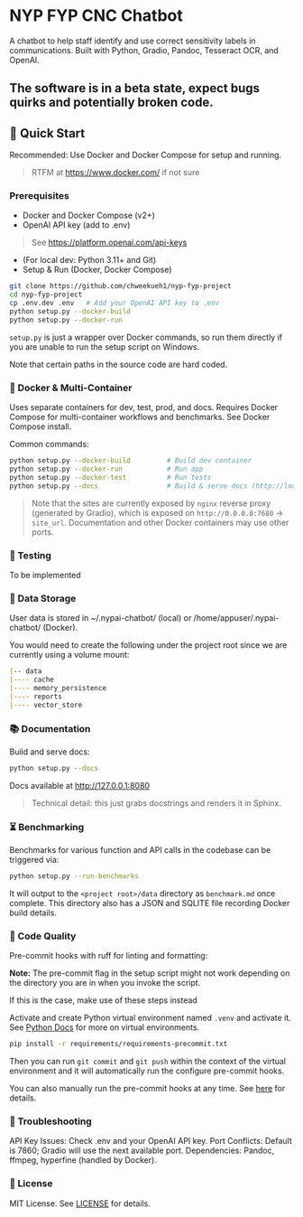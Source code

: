 # NYP FYP CNC Chatbot

A chatbot to help staff identify and use correct sensitivity labels in communications.
Built with Python, Gradio, Pandoc, Tesseract OCR, and OpenAI.

## **The software is in a beta state, expect bugs quirks and potentially broken code.**

## 🚀 Quick Start

Recommended: Use Docker and Docker Compose for setup and running.
> RTFM at <https://www.docker.com/> if not sure

### Prerequisites

- Docker and Docker Compose (v2+)
- OpenAI API key (add to .env)

> See <https://platform.openai.com/api-keys>

- (For local dev: Python 3.11+ and Git)
- Setup & Run (Docker, Docker Compose)

```bash
git clone https://github.com/chweekueh1/nyp-fyp-project
cd nyp-fyp-project
cp .env.dev .env   # Add your OpenAI API key to .env
python setup.py --docker-build
python setup.py --docker-run
```

`setup.py` is just a wrapper over Docker commands, so run them directly if you are unable to run the setup script on Windows.

Note that certain paths in the source code are hard coded.

### 🐳 Docker & Multi-Container

Uses separate containers for dev, test, prod, and docs.
Requires Docker Compose for multi-container workflows and benchmarks.
See Docker Compose install.

Common commands:

```bash
python setup.py --docker-build         # Build dev container
python setup.py --docker-run           # Run app
python setup.py --docker-test          # Run tests
python setup.py --docs                 # Build & serve docs (http://localhost:8080)
```

> Note that the sites are currently exposed by `nginx` reverse proxy (generated by Gradio), which is exposed on `http://0.0.0.0:7680` -> `site_url`. Documentation and other Docker containers may use other ports.

### 🧪 Testing

To be implemented

### 📁 Data Storage

User data is stored in ~/.nypai-chatbot/ (local) or /home/appuser/.nypai-chatbot/ (Docker).

You would need to create the following under the project root since we are currently using a volume mount:

```md
|-- data
|---- cache
|---- memory_persistence
|---- reports
|---- vector_store
```

### 📚 Documentation

Build and serve docs:

```bash
python setup.py --docs
```

Docs available at <http://127.0.0.1:8080>

> Technical detail: this just grabs docstrings and renders it in Sphinx.

### ⏳️ Benchmarking

Benchmarks for various function and API calls in the codebase can be triggered via:

```bash
python setup.py --run-benchmarks
```

It will output to the `<project root>/data` directory as `benchmark.md` once complete. This directory also has a JSON and SQLITE file recording Docker build details.

### 🔧 Code Quality

Pre-commit hooks with ruff for linting and formatting:

**Note:** The pre-commit flag in the setup script might not work depending on the directory you are in when you invoke the script.

If this is the case, make use of these steps instead

Activate and create Python virtual environment named `.venv` and activate it. See [Python Docs](https://docs.python.org/3/library/venv.html) for more on virtual environments.

```bash
pip install -r requirements/requirements-precommit.txt
```

Then you can run `git commit` and `git push` within the context of the virtual environment and it will automatically run the configure pre-commit hooks.

You can also manually run the pre-commit hooks at any time. See [here](https://pre-commit.com/) for details.


### 🐛 Troubleshooting

API Key Issues: Check .env and your OpenAI API key.
Port Conflicts: Default is 7860; Gradio will use the next available port.
Dependencies: Pandoc, ffmpeg, hyperfine (handled by Docker).

### 📝 License

MIT License. See [LICENSE](./LICENSE) for details.
